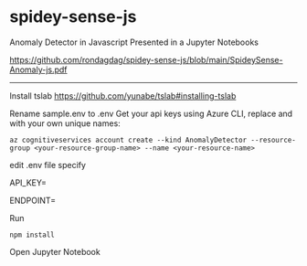 # spidey-sense-js

Anomaly Detector in Javascript
Presented in a Jupyter Notebooks

https://github.com/rondagdag/spidey-sense-js/blob/main/SpideySense-Anomaly-js.pdf

----
Install tslab
https://github.com/yunabe/tslab#installing-tslab

Rename sample.env to .env
Get your api keys using Azure CLI, replace <your-resource-group-name> and <your-resource-name> with your own unique names:
``` 
az cognitiveservices account create --kind AnomalyDetector --resource-group <your-resource-group-name> --name <your-resource-name>
```

edit .env file specify

API_KEY=

ENDPOINT=

Run
``` 
npm install
```

Open Jupyter Notebook
